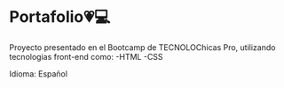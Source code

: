 # Portafolio💗💻
Proyecto presentado en el Bootcamp de TECNOLOChicas Pro, utilizando tecnologias front-end como:
-HTML
-CSS

Idioma: Español
